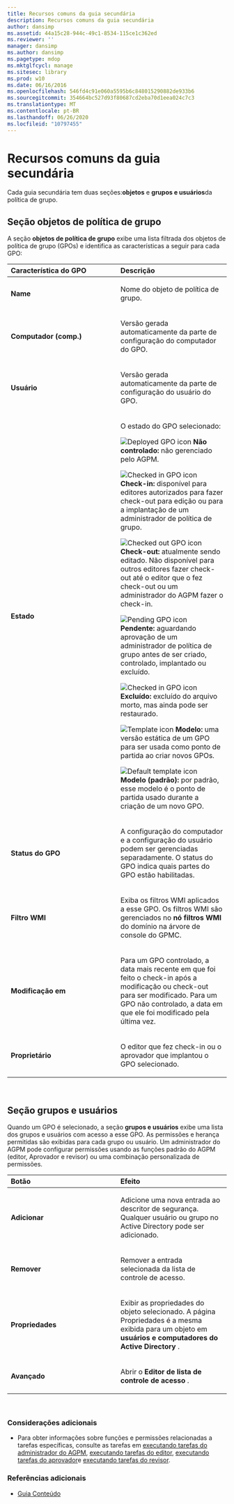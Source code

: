 ```yaml
---
title: Recursos comuns da guia secundária
description: Recursos comuns da guia secundária
author: dansimp
ms.assetid: 44a15c28-944c-49c1-8534-115ce1c362ed
ms.reviewer: ''
manager: dansimp
ms.author: dansimp
ms.pagetype: mdop
ms.mktglfcycl: manage
ms.sitesec: library
ms.prod: w10
ms.date: 06/16/2016
ms.openlocfilehash: 546fd4c91e060a5595b6c848015290882de933b6
ms.sourcegitcommit: 354664bc527d93f80687cd2eba70d1eea024c7c3
ms.translationtype: MT
ms.contentlocale: pt-BR
ms.lasthandoff: 06/26/2020
ms.locfileid: "10797455"
---
```

# Recursos comuns da guia secundária


Cada guia secundária tem duas seções:**objetos** e **grupos e usuários**da política de grupo.

## Seção objetos de política de grupo


A seção **objetos de política de grupo** exibe uma lista filtrada dos objetos de política de grupo (GPOs) e identifica as características a seguir para cada GPO:

<table>
<colgroup>
<col width="50%" />
<col width="50%" />
</colgroup>
<thead>
<tr class="header">
<th align="left">Característica do GPO</th>
<th align="left">Descrição</th>
</tr>
</thead>
<tbody>
<tr class="odd">
<td align="left"><p><strong>Name</strong></p></td>
<td align="left"><p>Nome do objeto de política de grupo.</p></td>
</tr>
<tr class="even">
<td align="left"><p><strong>Computador (comp.)</strong></p></td>
<td align="left"><p>Versão gerada automaticamente da parte de configuração do computador do GPO.</p></td>
</tr>
<tr class="odd">
<td align="left"><p><strong>Usuário</strong></p></td>
<td align="left"><p>Versão gerada automaticamente da parte de configuração do usuário do GPO.</p></td>
</tr>
<tr class="even">
<td align="left"><p><strong>Estado</strong></p></td>
<td align="left"><p>O estado do GPO selecionado:</p>
<p><img src="images/36f6b687-f5cc-40d1-805f-b191d1fb1ace.gif" alt="Deployed GPO icon" /> <strong>Não controlado: </strong> não gerenciado pelo AGPM.</p>
<p><img src="images/57b610a5-1c71-4d26-9173-d04abd495fcc.gif" alt="Checked in GPO icon" /> <strong>Check-in: </strong> disponível para editores autorizados para fazer check-out para edição ou para a implantação de um administrador de política de grupo.</p>
<p><img src="images/8e7a7c4e-809a-435a-8b29-30d797936210.gif" alt="Checked out GPO icon" /> <strong>Check-out: </strong> atualmente sendo editado. Não disponível para outros editores fazer check-out até o editor que o fez check-out ou um administrador do AGPM fazer o check-in.</p>
<p><img src="images/0840a6a3-54a6-4528-98a9-7b122243c1a5.gif" alt="Pending GPO icon" /> <strong>Pendente: </strong> aguardando aprovação de um administrador de política de grupo antes de ser criado, controlado, implantado ou excluído.</p>
<p><img src="images/57b610a5-1c71-4d26-9173-d04abd495fcc.gif" alt="Checked in GPO icon" /> <strong>Excluído: </strong> excluído do arquivo morto, mas ainda pode ser restaurado.</p>
<p><img src="images/9b65829d-253c-4f30-9295-c816a6521ed2.gif" alt="Template icon" /> <strong>Modelo: </strong> uma versão estática de um GPO para ser usada como ponto de partida ao criar novos GPOs.</p>
<p><img src="images/cd349b8d-c4d8-45ff-b17f-7db882502c58.gif" alt="Default template icon" /> <strong>Modelo (padrão): </strong> por padrão, esse modelo é o ponto de partida usado durante a criação de um novo GPO.</p></td>
</tr>
<tr class="odd">
<td align="left"><p><strong>Status do GPO</strong></p></td>
<td align="left"><p>A configuração do computador e a configuração do usuário podem ser gerenciadas separadamente. O status do GPO indica quais partes do GPO estão habilitadas.</p></td>
</tr>
<tr class="even">
<td align="left"><p><strong>Filtro WMI</strong></p></td>
<td align="left"><p>Exiba os filtros WMI aplicados a esse GPO. Os filtros WMI são gerenciados no <strong> nó filtros WMI </strong> do domínio na árvore de console do GPMC.</p></td>
</tr>
<tr class="odd">
<td align="left"><p><strong>Modificação em</strong></p></td>
<td align="left"><p>Para um GPO controlado, a data mais recente em que foi feito o check-in após a modificação ou check-out para ser modificado. Para um GPO não controlado, a data em que ele foi modificado pela última vez.</p></td>
</tr>
<tr class="even">
<td align="left"><p><strong>Proprietário</strong></p></td>
<td align="left"><p>O editor que fez check-in ou o aprovador que implantou o GPO selecionado.</p></td>
</tr>
</tbody>
</table>

 

## Seção grupos e usuários


Quando um GPO é selecionado, a seção **grupos e usuários** exibe uma lista dos grupos e usuários com acesso a esse GPO. As permissões e herança permitidas são exibidas para cada grupo ou usuário. Um administrador do AGPM pode configurar permissões usando as funções padrão do AGPM (editor, Aprovador e revisor) ou uma combinação personalizada de permissões.

<table>
<colgroup>
<col width="50%" />
<col width="50%" />
</colgroup>
<thead>
<tr class="header">
<th align="left">Botão</th>
<th align="left">Efeito</th>
</tr>
</thead>
<tbody>
<tr class="odd">
<td align="left"><p><strong>Adicionar</strong></p></td>
<td align="left"><p>Adicione uma nova entrada ao descritor de segurança. Qualquer usuário ou grupo no Active Directory pode ser adicionado.</p></td>
</tr>
<tr class="even">
<td align="left"><p><strong>Remover</strong></p></td>
<td align="left"><p>Remover a entrada selecionada da lista de controle de acesso.</p></td>
</tr>
<tr class="odd">
<td align="left"><p><strong>Propriedades</strong></p></td>
<td align="left"><p>Exibir as propriedades do objeto selecionado. A página Propriedades é a mesma exibida para um objeto em <strong> usuários e computadores do Active Directory </strong> .</p></td>
</tr>
<tr class="even">
<td align="left"><p><strong>Avançado</strong></p></td>
<td align="left"><p>Abrir o <strong> Editor de lista de controle de acesso </strong> .</p></td>
</tr>
</tbody>
</table>

 

### Considerações adicionais

-   Para obter informações sobre funções e permissões relacionadas a tarefas específicas, consulte as tarefas em [executando tarefas do administrador do AGPM](performing-agpm-administrator-tasks.md), [executando tarefas do editor](performing-editor-tasks.md), [executando tarefas do aprovador](performing-approver-tasks.md)e [executando tarefas do revisor](performing-reviewer-tasks.md).

### Referências adicionais

-   [Guia Conteúdo](contents-tab.md)

 

 





